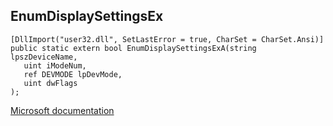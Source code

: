 ## EnumDisplaySettingsEx

```
[DllImport("user32.dll", SetLastError = true, CharSet = CharSet.Ansi)]
public static extern bool EnumDisplaySettingsExA(string lpszDeviceName,
   uint iModeNum,
   ref DEVMODE lpDevMode,
   uint dwFlags
);
```

[Microsoft documentation](https://docs.microsoft.com/en-us/windows/win32/api/winuser/nf-winuser-enumdisplaysettingsexa)
